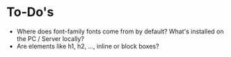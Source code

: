 # To-Do's

- Where does font-family fonts come from by default? What's installed on the PC / Server locally?
- Are elements like h1, h2, ..., inline or block boxes?